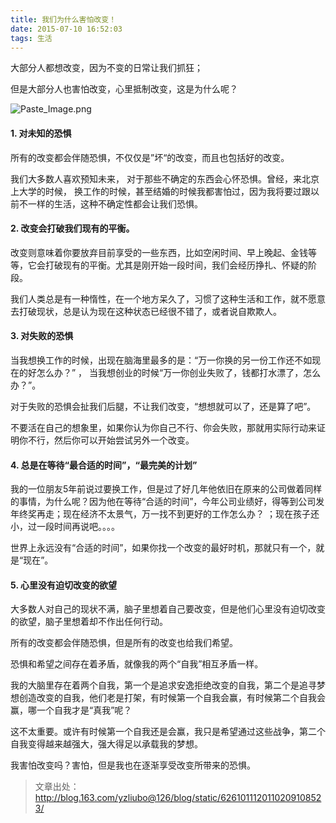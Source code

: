 ```yaml
---
title: 我们为什么害怕改变！
date: 2015-07-10 16:52:03
tags: 生活
---
```

大部分人都想改变，因为不变的日常让我们抓狂；

但是大部分人也害怕改变，心里抵制改变，这是为什么呢？

![Paste_Image.png](https://upload-images.jianshu.io/upload_images/2007394-bd3a61149d9aac25.png?imageMogr2/auto-orient/strip%7CimageView2/2/w/1240)
<!--more-->
#### 1. 对未知的恐惧

所有的改变都会伴随恐惧，不仅仅是”坏“的改变，而且也包括好的改变。

我们大多数人喜欢预知未来， 对于那些不确定的东西会心怀恐惧。曾经，来北京上大学的时候， 换工作的时候，甚至结婚的时候我都害怕过，因为我将要过跟以前不一样的生活，这种不确定性都会让我们恐惧。

#### 2. 改变会打破我们现有的平衡。

改变则意味着你要放弃目前享受的一些东西，比如空闲时间、早上晚起、金钱等等，它会打破现有的平衡。尤其是刚开始一段时间，我们会经历挣扎、怀疑的阶段。

我们人类总是有一种惰性，在一个地方呆久了，习惯了这种生活和工作，就不愿意去打破现状，总是认为现在这种状态已经很不错了，或者说自欺欺人。

#### 3. 对失败的恐惧

当我想换工作的时候，出现在脑海里最多的是：“万一你换的另一份工作还不如现在的好怎么办？” ， 当我想创业的时候“万一你创业失败了，钱都打水漂了，怎么办？”。

对于失败的恐惧会扯我们后腿，不让我们改变，“想想就可以了，还是算了吧”。

不要活在自己的想象里，如果你认为你自己不行、你会失败，那就用实际行动来证明你不行，然后你可以开始尝试另外一个改变。



#### 4. 总是在等待“最合适的时间”，“最完美的计划”

我的一位朋友5年前说过要换工作，但是过了好几年他依旧在原来的公司做着同样的事情，为什么呢？因为他在等待“合适的时间”，今年公司业绩好，得等到公司发年终奖再走；现在经济不太景气，万一找不到更好的工作怎么办？ ；现在孩子还小，过一段时间再说吧。。。。

世界上永远没有“合适的时间”，如果你找一个改变的最好时机，那就只有一个，就是“现在”。

#### 5. 心里没有迫切改变的欲望

大多数人对自己的现状不满，脑子里想着自己要改变，但是他们心里没有迫切改变的欲望，脑子里想着却不作出任何行动。

所有的改变都会伴随恐惧，但是所有的改变也给我们希望。

恐惧和希望之间存在着矛盾，就像我的两个“自我”相互矛盾一样。

我的大脑里存在着两个自我，第一个是追求安逸拒绝改变的自我，第二个是追寻梦想创造改变的自我，他们老是打架，有时候第一个自我会赢，有时候第二个自我会赢，哪一个自我才是“真我”呢？

这不太重要。或许有时候第一个自我还是会赢，我只是希望通过这些战争，第二个自我变得越来越强大，强大得足以承载我的梦想。

我害怕改变吗？害怕，但是我也在逐渐享受改变所带来的恐惧。

>文章出处：  
http://blog.163.com/yzliubo@126/blog/static/6261011120110209108523/